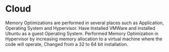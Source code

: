 # Cloud
Memory Optimizations are performed in several places such as Application, Operating System and Hypervisor.
Have Installed VMWare and installed Ubuntu as a guest Operating System.
Performed Memory Optimization in Hypervisor by increasing memory allocation to a virtual machine where the code will operate, Changed from a 32 to 64 bit installation.

